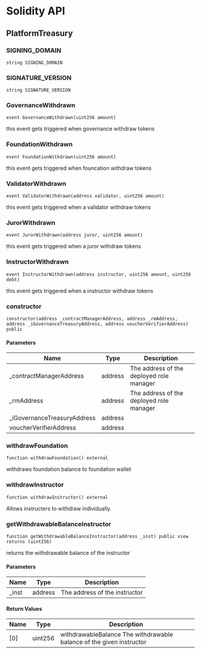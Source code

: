 # Solidity API

## PlatformTreasury

### SIGNING_DOMAIN

```solidity
string SIGNING_DOMAIN
```

### SIGNATURE_VERSION

```solidity
string SIGNATURE_VERSION
```

### GovernanceWithdrawn

```solidity
event GovernanceWithdrawn(uint256 amount)
```

this event gets triggered when governance withdraw tokens

### FoundationWithdrawn

```solidity
event FoundationWithdrawn(uint256 amount)
```

this event gets triggered when founcation withdraw tokens

### ValidatorWithdrawn

```solidity
event ValidatorWithdrawn(address validator, uint256 amount)
```

this event gets triggered when a validator withdraw tokens

### JurorWithdrawn

```solidity
event JurorWithdrawn(address juror, uint256 amount)
```

this event gets triggered when a juror withdraw tokens

### InstructorWithdrawn

```solidity
event InstructorWithdrawn(address instructor, uint256 amount, uint256 debt)
```

this event gets triggered when a instructor withdraw tokens

### constructor

```solidity
constructor(address _contractManagerAddress, address _rmAddress, address _iGovernanceTreasuryAddress, address voucherVerifierAddress) public
```

#### Parameters

| Name | Type | Description |
| ---- | ---- | ----------- |
| _contractManagerAddress | address | The address of the deployed role manager |
| _rmAddress | address | The address of the deployed role manager |
| _iGovernanceTreasuryAddress | address |  |
| voucherVerifierAddress | address |  |

### withdrawFoundation

```solidity
function withdrawFoundation() external
```

withdraws foundation balance to foundation wallet

### withdrawInstructor

```solidity
function withdrawInstructor() external
```

Allows instructers to withdraw individually.

### getWithdrawableBalanceInstructor

```solidity
function getWithdrawableBalanceInstructor(address _inst) public view returns (uint256)
```

returns the withdrawable balance of the instructor

#### Parameters

| Name | Type | Description |
| ---- | ---- | ----------- |
| _inst | address | The address of the instructor |

#### Return Values

| Name | Type | Description |
| ---- | ---- | ----------- |
| [0] | uint256 | withdrawableBalance The withdrawable balance of the given instructor |

